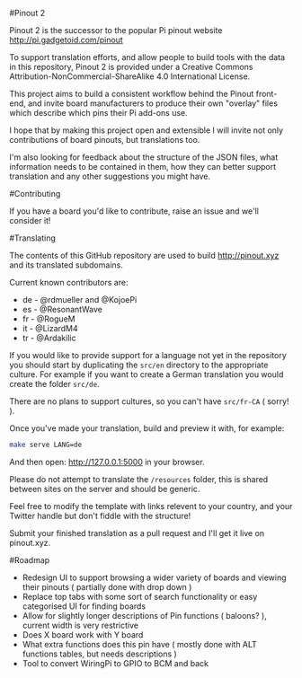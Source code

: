 #Pinout 2

Pinout 2 is the successor to the popular Pi pinout website http://pi.gadgetoid.com/pinout

To support translation efforts, and allow people to build tools with the data in this repository, Pinout 2 is
provided under a Creative Commons Attribution-NonCommercial-ShareAlike 4.0 International License.

This project aims to build a consistent workflow behind the Pinout front-end, and invite board manufacturers
to produce their own "overlay" files which describe which pins their Pi add-ons use.

I hope that by making this project open and extensible I will invite not only contributions of board pinouts,
but translations too.

I'm also looking for feedback about the structure of the JSON files, what information needs to be contained in
them, how they can better support translation and any other suggestions you might have.

#Contributing

If you have a board you'd like to contribute, raise an issue and we'll consider it!

#Translating

The contents of this GitHub repository are used to build http://pinout.xyz and its translated subdomains.

Current known contributors are:

* de - @rdmueller and @KojoePi
* es - @ResonantWave
* fr - @RogueM
* it - @LizardM4 
* tr - @Ardakilic

If you would like to provide support for a language not yet in the repository you should start by duplicating the `src/en` directory to the
appropriate culture. For example if you want to create a German translation you would create the folder `src/de`.

There are no plans to support cultures, so you can't have `src/fr-CA` ( sorry! ).

Once you've made your translation, build and preview it with, for example:

```bash
make serve LANG=de
```

And then open: http://127.0.0.1:5000 in your browser.

Please do not attempt to translate the `/resources` folder, this is shared between sites on the server and should be generic.

Feel free to modify the template with links relevent to your country, and your Twitter handle but don't fiddle with the structure!

Submit your finished translation as a pull request and I'll get it live on pinout.xyz.

#Roadmap

* Redesign UI to support browsing a wider variety of boards and viewing their pinouts ( partially done with drop down )
* Replace top tabs with some sort of search functionality or easy categorised UI for finding boards
* Allow for slightly longer descriptions of Pin functions ( baloons? ), current width is very restrictive
* Does X board work with Y board
* What extra functions does this pin have ( mostly done with ALT functions tables, but needs descriptions )
* Tool to convert WiringPi to GPIO to BCM and back
